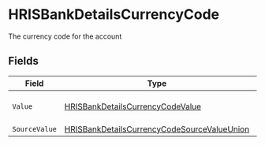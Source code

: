 # HRISBankDetailsCurrencyCode

The currency code for the account


## Fields

| Field                                                                                                                 | Type                                                                                                                  | Required                                                                                                              | Description                                                                                                           | Example                                                                                                               |
| --------------------------------------------------------------------------------------------------------------------- | --------------------------------------------------------------------------------------------------------------------- | --------------------------------------------------------------------------------------------------------------------- | --------------------------------------------------------------------------------------------------------------------- | --------------------------------------------------------------------------------------------------------------------- |
| `Value`                                                                                                               | [HRISBankDetailsCurrencyCodeValue](../../Models/Components/HRISBankDetailsCurrencyCodeValue.md)                       | :heavy_minus_sign:                                                                                                    | ISO 4217 currency code                                                                                                | USD                                                                                                                   |
| `SourceValue`                                                                                                         | [HRISBankDetailsCurrencyCodeSourceValueUnion](../../Models/Components/HRISBankDetailsCurrencyCodeSourceValueUnion.md) | :heavy_minus_sign:                                                                                                    | N/A                                                                                                                   | USD                                                                                                                   |
